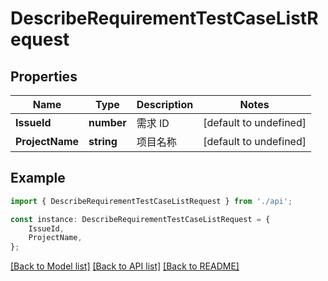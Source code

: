 # DescribeRequirementTestCaseListRequest


## Properties

Name | Type | Description | Notes
------------ | ------------- | ------------- | -------------
**IssueId** | **number** | 需求 ID | [default to undefined]
**ProjectName** | **string** | 项目名称 | [default to undefined]

## Example

```typescript
import { DescribeRequirementTestCaseListRequest } from './api';

const instance: DescribeRequirementTestCaseListRequest = {
    IssueId,
    ProjectName,
};
```

[[Back to Model list]](../README.md#documentation-for-models) [[Back to API list]](../README.md#documentation-for-api-endpoints) [[Back to README]](../README.md)
